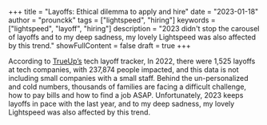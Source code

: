 +++
title = "Layoffs: Ethical dilemma to apply and hire"
date = "2023-01-18"
author = "prounckk"
tags = ["lightspeed", "hiring"]
keywords = ["lightspeed", "layoff", "hiring"]
description = "2023 didn't stop the carousel of layoffs and to my deep sadness, my lovely Lightspeed was also affected by this trend."
showFullContent = false
draft =  true
+++

According to [TrueUp’s](https://www.trueup.io/layoffs) tech layoff tracker, In 2022, there were 1,525 layoffs at tech companies, with 237,874 people impacted, and this data is not including small companies with a small staff. Behind the un-personalized and cold numbers, thousands of families are facing a difficult challenge, how to pay bills and how to find a job ASAP.
Unfortunately, 2023 keeps layoffs in pace with the last year, and to my deep sadness, my lovely Lightspeed was also affected by this trend.




